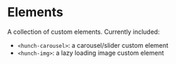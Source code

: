 # Elements

A collection of custom elements. Currently included:

- `<hunch-carousel>`: a carousel/slider custom element
- `<hunch-img>`: a lazy loading image custom element
